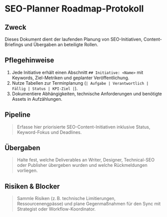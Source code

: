 # SEO-Planner Roadmap-Protokoll

## Zweck
Dieses Dokument dient der laufenden Planung von SEO-Initiativen, Content-Briefings und Übergaben an beteiligte Rollen.

## Pflegehinweise
1. Jede Initiative erhält einen Abschnitt `## Initiative: <Name>` mit Keywords, Ziel-Metriken und geplanter Veröffentlichung.
2. Nutze Tabellen zur Terminplanung (`| Aufgabe | Verantwortlich | Fällig | Status | KPI-Ziel |`).
3. Dokumentiere Abhängigkeiten, technische Anforderungen und benötigte Assets in Aufzählungen.

## Pipeline
> Erfasse hier priorisierte SEO-Content-Initiativen inklusive Status, Keyword-Fokus und Deadlines.

## Übergaben
> Halte fest, welche Deliverables an Writer, Designer, Technical-SEO oder Publisher übergeben wurden und welche Rückmeldungen vorliegen.

## Risiken & Blocker
> Sammle Risiken (z. B. technische Limitierungen, Ressourcenengpässe) und plane Gegenmaßnahmen für den Sync mit Strategist oder Workflow-Koordinator.
